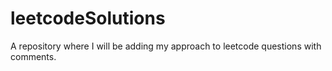 # leetcodeSolutions
A repository where I will be adding my approach to leetcode questions with comments.
